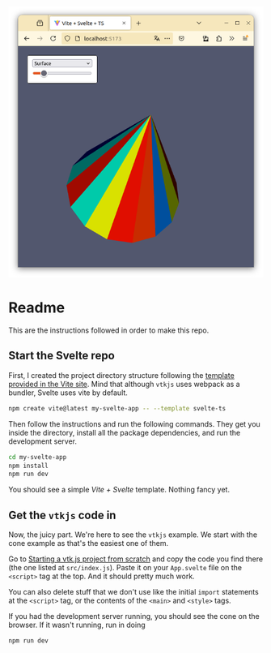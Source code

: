 ![Cone example screenshot](assets/page-screenshot.png)

# Readme

This are the instructions followed in order to make this repo. 

## Start the Svelte repo

First, I created the project directory structure following the [template provided in the Vite site](https://vite.dev/guide/). Mind that although `vtkjs` uses webpack as a bundler, Svelte uses vite by default.

```bash
npm create vite@latest my-svelte-app -- --template svelte-ts
```

Then follow the instructions and run the following commands. They get you inside the directory, install all the package dependencies, and run the development server. 

```bash
cd my-svelte-app
npm install
npm run dev
```

You should see a simple _Vite + Svelte_ template. Nothing fancy yet.

## Get the `vtkjs` code in

Now, the juicy part. We're here to see the `vtkjs` example. We start with the cone example as that's the easiest one of them.

Go to [Starting a vtk.js project from scratch](https://kitware.github.io/vtk-js/docs/vtk_vanilla.html) and copy the code you find there (the one listed at `src/index.js`). Paste it on your `App.svelte` file on the `<script>` tag at the top. And it should pretty much work.

You can also delete stuff that we don't use like the initial `import` statements at the `<script>` tag, or the contents of the `<main>` and `<style>` tags.

If you had the development server running, you should see the cone on the browser. If it wasn't running, run in doing

```bash
npm run dev
```